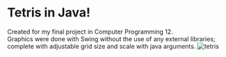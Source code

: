 
# Tetris in Java!
Created for my final project in Computer Programming 12. <br/>Graphics were done with Swing without the use of any external libraries; complete with adjustable grid size and scale with java arguments.
![tetris](https://github.com/user-attachments/assets/2ecb59bc-81ea-4e50-9fdc-7ac4e16b646e)
